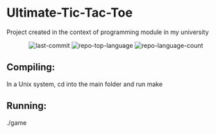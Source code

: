 # Ultimate-Tic-Tac-Toe

Project created in the context of  programming module in my university

<p align="center">
	<img src="https://img.shields.io/github/last-commit/Nun0Santos/Ultimate-Tic-Tac-Toe?style=default&logo=git&logoColor=white&color=0080ff" alt="last-commit">
	<img src="https://img.shields.io/github/languages/top/Nun0Santos/Ultimate-Tic-Tac-Toe?style=default&color=0080ff" alt="repo-top-language">
	<img src="https://img.shields.io/github/languages/count/Nun0Santos/Ultimate-Tic-Tac-Toe?style=default&color=0080ff" alt="repo-language-count">
</p>

## Compiling:

In a Unix system, cd into the main folder and run make

## Running:
./game
